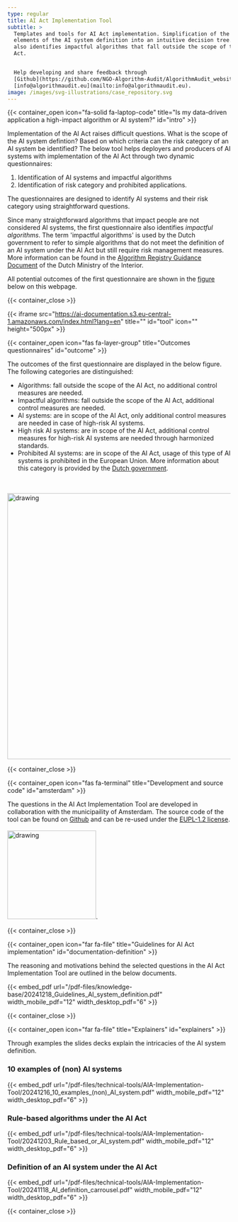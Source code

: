 ```yaml
---
type: regular
title: AI Act Implementation Tool
subtitle: >
  Templates and tools for AI Act implementation. Simplification of the key
  elements of the AI system definition into an intuitive decision tree. The tool
  also identifies impactful algorithms that fall outside the scope of the AI
  Act.


  Help developing and share feedback through
  [Github](https://github.com/NGO-Algorithm-Audit/AlgorithmAudit_website) or via
  [info@algorithmaudit.eu](mailto:info@algorithmaudit.eu).
image: /images/svg-illustrations/case_repository.svg
---
```


{{< container_open icon="fa-solid fa-laptop-code" title="Is my data-driven application a high-impact algorithm or AI system?" id="intro" >}}

Implementation of the AI Act raises difficult questions. What is the scope of the AI system defintion? Based on which criteria can the risk category of an AI system be identified? The below tool helps deployers and producers of AI systems with implementation of the AI Act through two dynamic questionnaires:

1. Identification of AI systems and impactful algorithms
2. Identification of risk category and prohibited applications.

The questionnaires are designed to identify AI systems and their risk category using straightforward questions.

Since many straightforward algorithms that impact people are not considered AI systems, the first questionnaire also identifies _impactful algorithms_. The term 'impactful algorithms' is used by the Dutch government to refer to simple algorithms that do not meet the definition of an AI system under the AI Act but still require risk management measures. More information can be found in the <a href="https://algoritmes.pleio.nl/attachment/entity/f1a35292-7ea6-4e47-93fa-b3358e9ab2e0" target="_blank">Algorithm Registry Guidance Document</a> of the Dutch Ministry of the Interior.

All potential outcomes of the first questionnaire are shown in the [figure](/technical-tools/implementation-tool/#outcome) below on this webpage.

{{< container_close >}}

{{< iframe src="https://ai-documentation.s3.eu-central-1.amazonaws.com/index.html?lang=en" title="" id="tool" icon="" height="500px" >}}

{{< container_open icon="fas fa-layer-group" title="Outcomes questionnaires" id="outcome" >}}

The outcomes of the first questionnaire are displayed in the below figure. The following categories are distinguished:

- Algorithms: fall outside the scope of the AI Act, no additional control measures are needed.
- Impactful algorithms: fall outside the scope of the AI Act, additional control measures are needed. 
- AI systems: are in scope of the AI Act, only additional control measures are needed in case of high-risk AI systems.
- High risk AI systems: are in scope of the AI Act, additional control measures for high-risk AI systems are needed through harmonized standards.
- Prohibited AI systems: are in scope of the AI Act, usage of this type of AI systems is prohibited in the European Union. More information about this category is provided by the <a href="https://www.digitaleoverheid.nl/achtergrondartikelen/welke-ai-praktijken-zijn-volgend-jaar-verboden/" target="_blank">Dutch government</a>.

<br> <br> <img src="/images/ai-act-implementation-tool/Venn diagram_EN.png" alt="drawing" width="600"/>

{{< container_close >}}

{{< container_open icon="fas fa-terminal" title="Development and source code" id="amsterdam" >}}

The questions in the AI Act Implementation Tool are developed in collaboration with the municipaility of Amsterdam. The source code of the tool can be found on <a href="https://github.com/NGO-Algorithm-Audit/AI-Act-Implementation-Tool" target="_blank">Github</a> and can be re-used under the <a href="https://eupl.eu/1.2/en/" target="_blank">EUPL-1.2 license</a>. <br> <br> <img src="/images/events/Amsterdam.png" alt="drawing" width="200"/>.

{{< container_close >}}

{{< container_open icon="far fa-file" title="Guidelines for AI Act implementation" id="documentation-definition" >}} 

The reasoning and motivations behind the selected questions in the AI Act Implementation Tool are outlined in the below documents.

{{< embed_pdf url="/pdf-files/knowledge-base/20241218_Guidelines_AI_system_definition.pdf" width_mobile_pdf="12" width_desktop_pdf="6" >}}

{{< container_close >}}

{{< container_open icon="far fa-file" title="Explainers" id="explainers" >}}

Through examples the slides decks explain the intricacies of the AI system definition. 

### 10 examples of (non) AI systems

{{< embed_pdf url="/pdf-files/technical-tools/AIA-Implementation-Tool/20241216_10_examples_(non)_AI_system.pdf" width_mobile_pdf="12" width_desktop_pdf="6" >}}

### Rule-based algorithms under the AI Act

{{< embed_pdf url="/pdf-files/technical-tools/AIA-Implementation-Tool/20241203_Rule_based_or_AI_system.pdf" width_mobile_pdf="12" width_desktop_pdf="6" >}}

### Definition of an AI system under the AI Act

{{< embed_pdf url="/pdf-files/technical-tools/AIA-Implementation-Tool/20241118_AI_definition_carrousel.pdf" width_mobile_pdf="12" width_desktop_pdf="6" >}}

{{< container_close >}}

<style>
    /* Targeting the first direct div inside #AIActImplementationTool */
    #AIActImplementationTool > div:first-child {
        height: auto!important;
        padding: 12px;
    }

    /* Styling for form-group elements inside #AIActImplementationTool */
    #AIActImplementationTool .form-group {
        display: block;
    }

    /* Styling color output area inside #AIActImplementationTool */
    #AIActImplementationTool .card-body .bg-primary {
        background-color: #F8E5E3;
    }

    /* Styling for form-group elements header labels inside #AIActImplementationTool */
    #AIActImplementationTool .form-group .form-label {
        margin-left: 0;
        color: black;
    }

    /* Allow new lines for small elements inside #AIActImplementationTool */
    #AIActImplementationTool small {
        margin-top: 24px;
        white-space: pre-wrap;
    }

    /* Allow new lines for label elements inside #AIActImplementationTool */
    #AIActImplementationTool label {
        white-space: pre-wrap;
    }

    /* Styling for form-group elements labels inside #AIActImplementationTool */
    #AIActImplementationTool .form-group label {
        color: black;
    }

    /* Styling for intermediate-output labels in #AIActImplementationTool */
    #AIActImplementationTool .intermediate-output label {
        font-weight: 700;
    }

    /* Styling for intermediate-output textareas in #AIActImplementationTool */
    #AIActImplementationTool .intermediate-output textarea {
        border: none;
        background-color: transparent;
        resize: none;
        width: 100%;
        height: auto;
        padding: 0;
        margin: 0;
        font-size: inherit;
        font-family: inherit;
        line-height: inherit;
        color: inherit;
        overflow: hidden;
        white-space: pre-wrap;
        word-wrap: break-word;
    }
</style>
